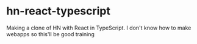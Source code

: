 # hn-react-typescript
Making a clone of HN with React in TypeScript. I don't know how to make webapps so this'll be good training
